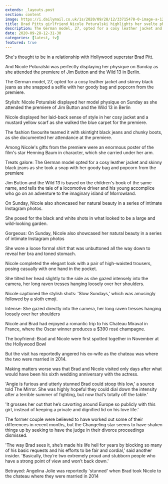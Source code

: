 ```yaml
---
extends: _layouts.post
section: content
image: https://i.dailymail.co.uk/1s/2020/09/28/12/33715478-0-image-a-122_1601291654432.jpg 
title: Brad Pitts girlfriend Nicole Poturalski highlights her svelte physique at film launch 
description: The German model, 27, opted for a cosy leather jacket and skinny black jeans as she snapped a selfie with her goody bag and popcorn from the premiere. 
date: 2020-09-28-12-31-30 
categories: [latest, tv] 
featured: true 
--- 
```

She's thought to be in a relationship with Hollywood superstar Brad Pitt.

And Nicole Poturalski was perfectly displaying her physique on Sunday as she attended the premiere of Jim Button and the Wild 13 in Berlin.

The German model, 27, opted for a cosy leather jacket and skinny black jeans as she snapped a selfie with her goody bag and popcorn from the premiere.

Stylish: Nicole Poturalski displayed her model physique on Sunday as she attended the premiere of Jim Button and the Wild 13 in Berlin

Nicole displayed her laid-back sense of style in her cosy jacket and a mustard yellow scarf as she walked the blue carpet for the premiere.

The fashion favourite teamed it with skintight black jeans and chunky boots, as she documented her attendance at the premiere.

Among Nicole's gifts from the premiere were an enormous poster of the film's star Henning Baum in character, which she carried under her arm.

Treats galore: The German model opted for a cosy leather jacket and skinny black jeans as she took a snap with her goody bag and popcorn from the premiere

Jim Button and the Wild 13 is based on the children's book of the same name, and tells the tale of a locomotive driver and his young accomplice who go on an adventure to the imaginary island of Morrowland. 

On Sunday, Nicole also showcased her natural beauty in a series of intimate Instagram photos. 

She posed for the black and white shots in what looked to be a large and wild-looking garden.

Gorgeous: On Sunday, Nicole also showcased her natural beauty in a series of intimate Instagram photos

She wore a loose formal shirt that was unbuttoned all the way down to reveal her bra and toned stomach.

Nicole completed the elegant look with a pair of high-waisted trousers, posing casually with one hand in the pocket.

She tilted her head slightly to the side as she gazed intensely into the camera, her long raven tresses hanging loosely over her shoulders.  

Nicole captioned the stylish shots: 'Slow Sundays,' which was amusingly followed by a sloth emoji.

Intense: She gazed directly into the camera, her long raven tresses hanging loosely over her shoulders

Nicole and Brad had enjoyed a romantic trip to his Chateau Miraval in France, where the Oscar winner produces a $390 rosé champagne.

The boyfriend: Brad and Nicole were first spotted together in November at the Hollywood Bowl

But the visit has reportedly angered his ex-wife as the chateau was where the two were married in 2014.

Making matters worse was that Brad and Nicole visited only days after what would have been his sixth wedding anniversary with the actress.

'Angie is furious and utterly stunned Brad could stoop this low,' a source told The Mirror. She was highly hopeful they could dial down the intensity after a terrible summer of fighting, but now that’s totally off the table.' 

'It grosses her out that he’s cavorting around Europe so publicly with this girl, instead of keeping a private and dignified lid on his love life.'

The former couple were believed to have worked out some of their differences in recent months, but the Changeling star seems to have shaken things up by seeking to have the judge in their divorce proceedings dismissed. 

'The way Brad sees it, she’s made his life hell for years by blocking so many of his basic requests and his efforts to be fair and cordial,' said another insider. 'Basically, they’re two extremely proud and stubborn people who have a strong point of view and won’t back down.'  

Betrayed: Angelina Jolie was reportedly 'stunned' when Brad took Nicole to the chateau where they were married in 2014

